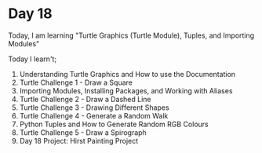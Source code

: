 # Day 18
Today, I am learning "Turtle Graphics (Turtle Module), Tuples, and Importing Modules"

Today I learn't;
1. Understanding Turtle Graphics and How to use the Documentation
2. Turtle Challenge 1 - Draw a Square
3. Importing Modules, Installing Packages, and Working with Aliases
4. Turtle Challenge 2 - Draw a Dashed Line
5. Turtle Challenge 3 - Drawing Different Shapes
6. Turtle Challenge 4 - Generate a Random Walk
7. Python Tuples and How to Generate Random RGB Colours
8. Turtle Challenge 5 - Draw a Spirograph
8. Day 18 Project: Hirst Painting Project